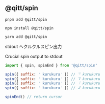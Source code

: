 ## @qitt/spin

```shell
pnpm add @qitt/spin
```

```shell
npm install @qitt/spin
```

```shell
yarn add @qitt/spin
```

stdout へクルクルスピン出力

Crucial spin output to stdout

```js
import { spin, spinEnd } from '@qitt/spin'

spin({ suffix: ' kurukuru' }) // ⠙ kurukuru
spin({ suffix: ' kurukuru' }) // ⠹ kurukuru
spin({ suffix: ' kurukuru' }) // ⠸ kurukuru
spin({ suffix: ' kurukuru' }) // ⠼ kurukuru

spinEnd() // return cursor
```
